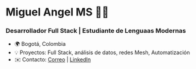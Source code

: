 # Miguel Angel MS 👨‍💻
### Desarrollador Full Stack | Estudiante de Lenguaas Modernas 
- 🌍 Bogotá, Colombia
- 💡 Proyectos: Full Stack, análisis de datos, redes Mesh, Automatización
- ✉️ Contacto: [Correo](miguelangelmartinezsilva29@gmail.com) | [LinkedIn](www.linkedin.com/in/miguel-martinez-developer-poliglota)



